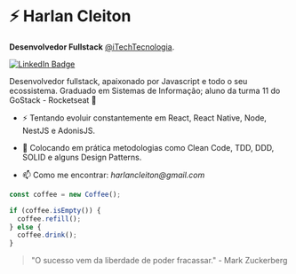 # ⚡ Harlan Cleiton

**Desenvolvedor Fullstack** [@iTechTecnologia](https://github.com/Itech-Tecnologia).

[![LinkedIn Badge](https://img.shields.io/badge/linkedin--%238f2d07?style=for-the-badge&logo=linkedin&logoColor=white)](https://www.linkedin.com/in/harlancleiton/)

Desenvolvedor fullstack, apaixonado por Javascript e todo o seu ecossistema. Graduado em Sistemas de Informação; aluno da turma 11 do GoStack - Rocketseat 🚀

- ⚡ Tentando evoluir constantemente em React, React Native, Node, NestJS e AdonisJS.

- 💬 Colocando em prática metodologias como Clean Code, TDD, DDD, SOLID e alguns Design Patterns.

- 📫 Como me encontrar: _harlancleiton@gmail.com_

```ts
const coffee = new Coffee();

if (coffee.isEmpty()) {
  coffee.refill();
} else {
  coffee.drink();
}
```

> "O sucesso vem da liberdade de poder fracassar." - Mark Zuckerberg
